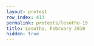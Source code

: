 ```yaml
---
layout: protest
row_index: 413
permalink: protests/lesotho-15
title: Lesotho, February 2010
hidden: true
---
```

